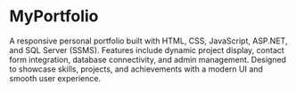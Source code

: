 # MyPortfolio
A responsive personal portfolio built with HTML, CSS, JavaScript, ASP.NET, and SQL Server (SSMS). Features include dynamic project display, contact form integration, database connectivity, and admin management. Designed to showcase skills, projects, and achievements with a modern UI and smooth user experience.
